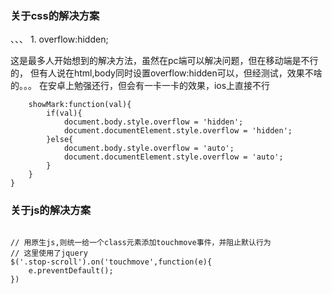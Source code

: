 ### 关于css的解决方案

、、、 1. overflow:hidden;

这是最多人开始想到的解决方法，虽然在pc端可以解决问题，但在移动端是不行的，
但有人说在html,body同时设置overflow:hidden可以，但经测试，效果不啥的。。。
在安卓上勉强还行，但会有一卡一卡的效果，ios上直接不行



```   watch:{
    showMark:function(val){
        if(val){
            document.body.style.overflow = 'hidden';
            document.documentElement.style.overflow = 'hidden';
        }else{
            document.body.style.overflow = 'auto';
            document.documentElement.style.overflow = 'auto';
        }
    }
}
```


### 关于js的解决方案


```  vue下，直接加一个@touchmove.prevent

// 用原生js,则统一给一个class元素添加touchmove事件，并阻止默认行为
// 这里使用了jquery
$('.stop-scroll').on('touchmove',function(e){
    e.preventDefault();
})

```

